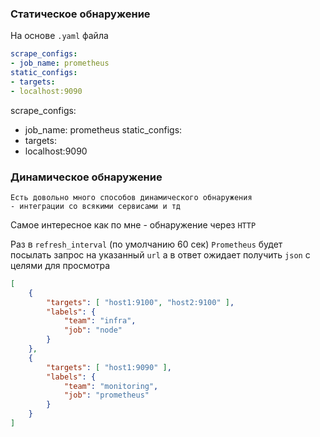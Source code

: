 ### Статическое обнаружение 
На основе `.yaml` файла
```yaml
scrape_configs:
- job_name: prometheus
static_configs:
- targets:
- localhost:9090
```
scrape_configs:
- job_name: prometheus
static_configs:
- targets:
- localhost:9090
### Динамическое обнаружение

	Есть довольно много способов динамического обнаружения
	- интеграции со всякими сервисами и тд

Самое интересное как по мне - обнаружение через `HTTP`

Раз в `refresh_interval` (по умолчанию 60 сек) `Prometheus` будет посылать запрос на указанный `url` а в ответ ожидает получить `json` с целями для просмотра

```json
[
	{
		"targets": [ "host1:9100", "host2:9100" ],
		"labels": {
			"team": "infra",
			"job": "node"
		}
	},
	{
		"targets": [ "host1:9090" ],
		"labels": {
			"team": "monitoring",
			"job": "prometheus"
		}
	}
]
```

